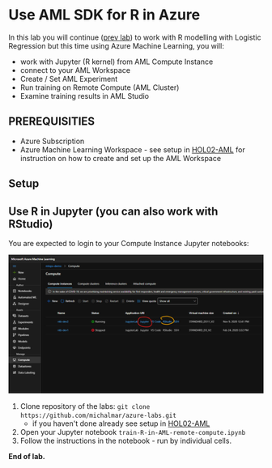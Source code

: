 # Use AML SDK for R in Azure

In this lab you will continue ([prev lab](./02-use-plain-R.md)) to work with R modelling with Logistic Regression but this time using Azure Machine Learning, you will:
- work with Jupyter (R kernel) from AML Compute Instance
- connect to your AML Workspace
- Create / Set AML Experiment
- Run training on Remote Compute (AML Cluster)
- Examine training results in AML Studio

## PREREQUISITIES

- Azure Subscription
- Azure Machine Learning Workspace - see setup in [HOL02-AML](../HOL02-AML/README.md) for instruction on how to create and set up the AML Workspace

## Setup

## Use R in Jupyter (you can also work with RStudio)

You are expected to login to your Compute Instance Jupyter notebooks:

![img](./media/hol3-1.png)

1. Clone repository of the labs: `git clone https://github.com/michalmar/azure-labs.git`
    - if you haven't done already see setup in [HOL02-AML](../HOL02-AML/README.md)
1. Open your Jupyter notebook `train-R-in-AML-remote-compute.ipynb`
1. Follow the instructions in the notebook - run by individual cells.

**End of lab.**

